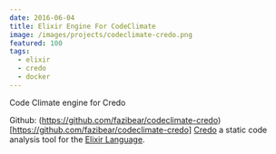 ```yaml
---
date: 2016-06-04
title: Elixir Engine For CodeClimate
image: /images/projects/codeclimate-credo.png
featured: 100
tags:
  - elixir
  - credo
  - docker
---
```



Code Climate engine for Credo

<!--more-->

Github: (https://github.com/fazibear/codeclimate-credo)[https://github.com/fazibear/codeclimate-credo]
[Credo](https://github.com/rrrene/credo) a static code analysis tool for the [Elixir Language](http://elixir-lang.org/).
